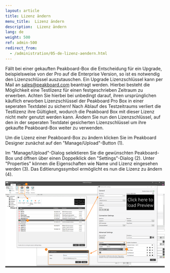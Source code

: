 ```yaml
---
layout: article
title: Lizenz ändern
menu_title:  Lizenz ändern
description:  Lizenz ändern
lang: de
weight: 500
ref: admin-500
redirect_from:
  - /administration/05-de-lizenz-aendern.html
---
```


Fällt bei einer gekauften Peakboard-Box die Entscheidung für ein Upgrade, beispielsweise von der Pro auf die Enterprise Version, so ist es notwendig den Lizenzschlüssel auszutauschen.
Ein Upgrade Lizenzschlüssel kann per Mail an sales@peakboard.com beantragt werden.
Hierbei besteht die Möglichkeit eine Testlizenz für einen festgeschrieben Zeitraum zu erwerben. Achten Sie hierbei bei unbedingt darauf, ihren ursprünglichen käuflich erworben Lizenzschlüssel der Peakboard Pro Box in einer seperaten Textdatei zu sichern!
Nach Ablauf des Testzeitraums verliert die Testlizenz ihre Gültigkeit, wodurch die Peakboard Box mit dieser Lizenz nicht mehr genutzt werden kann. Ändern Sie nun den Lizenzschlüssel, auf den in der seperaten Textdatei gesicherten Lizenzschlüssel um ihre gekaufte Peakboard-Box weiter zu verwenden.

Um die Lizenz einer Peakboard-Box zu ändern klicken Sie im Peakboard Designer zunächst auf den "Manage/Upload"-Button (1).

Im "Manage/Upload"-Dialog selektieren Sie die gewünschten Peakboard-Box und öffnen über einen Doppelklick den "Settings"-Dialog (2). 
Unter "Properties" können die Eigenschaften wie Name und Lizenz eingesehen werden (3). 
Das Editierungssymbol ermöglicht es nun die Lizenz zu ändern (4).

![Manage Dialog](/assets/images/admin/license/manage-dialog.png)